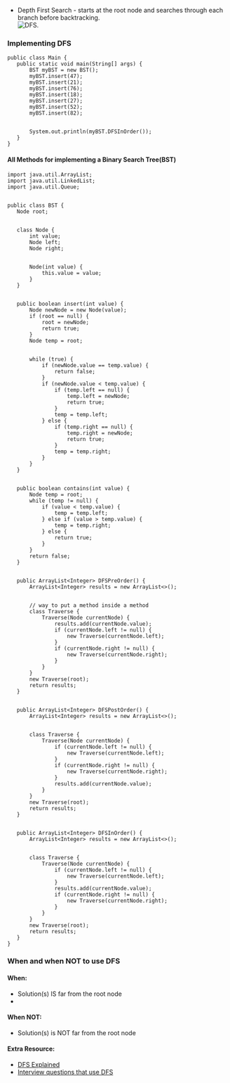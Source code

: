 * Depth First Search - starts at the root node and searches through each branch before backtracking.  
![DFS](https://upload.wikimedia.org/wikipedia/commons/7/7f/Depth-First-Search.gif). 

### Implementing DFS
```
public class Main {
   public static void main(String[] args) {
       BST myBST = new BST();
       myBST.insert(47);
       myBST.insert(21);
       myBST.insert(76);
       myBST.insert(18);
       myBST.insert(27);
       myBST.insert(52);
       myBST.insert(82);


       System.out.println(myBST.DFSInOrder());
   }
}
```

#### All Methods for implementing a Binary Search Tree(BST)
```
import java.util.ArrayList;
import java.util.LinkedList;
import java.util.Queue;


public class BST {
   Node root;


   class Node {
       int value;
       Node left;
       Node right;


       Node(int value) {
           this.value = value;
       }
   }


   public boolean insert(int value) {
       Node newNode = new Node(value);
       if (root == null) {
           root = newNode;
           return true;
       }
       Node temp = root;


       while (true) {
           if (newNode.value == temp.value) {
               return false;
           }
           if (newNode.value < temp.value) {
               if (temp.left == null) {
                   temp.left = newNode;
                   return true;
               }
               temp = temp.left;
           } else {
               if (temp.right == null) {
                   temp.right = newNode;
                   return true;
               }
               temp = temp.right;
           }
       }
   }


   public boolean contains(int value) {
       Node temp = root;
       while (temp != null) {
           if (value < temp.value) {
               temp = temp.left;
           } else if (value > temp.value) {
               temp = temp.right;
           } else {
               return true;
           }
       }
       return false;
   }


   public ArrayList<Integer> DFSPreOrder() {
       ArrayList<Integer> results = new ArrayList<>();


       // way to put a method inside a method
       class Traverse {
           Traverse(Node currentNode) {
               results.add(currentNode.value);
               if (currentNode.left != null) {
                   new Traverse(currentNode.left);
               }
               if (currentNode.right != null) {
                   new Traverse(currentNode.right);
               }
           }
       }
       new Traverse(root);
       return results;
   }


   public ArrayList<Integer> DFSPostOrder() {
       ArrayList<Integer> results = new ArrayList<>();


       class Traverse {
           Traverse(Node currentNode) {
               if (currentNode.left != null) {
                   new Traverse(currentNode.left);
               }
               if (currentNode.right != null) {
                   new Traverse(currentNode.right);
               }
               results.add(currentNode.value);
           }
       }
       new Traverse(root);
       return results;
   }


   public ArrayList<Integer> DFSInOrder() {
       ArrayList<Integer> results = new ArrayList<>();


       class Traverse {
           Traverse(Node currentNode) {
               if (currentNode.left != null) {
                   new Traverse(currentNode.left);
               }
               results.add(currentNode.value);
               if (currentNode.right != null) {
                   new Traverse(currentNode.right);
               }
           }
       }
       new Traverse(root);
       return results;
   }
}
```

### When and when NOT to use DFS
#### When:  
- Solution(s) IS far from the root node
-  

#### When NOT:
- Solution(s) is NOT far from the root node

#### Extra Resource:  
- [DFS Explained](https://brilliant.org/wiki/depth-first-search-dfs/#:~:text=Depth%2Dfirst%20search%20is%20used,if%20a%20graph%20is%20bipartite.) 
- [Interview questions that use DFS](https://medium.com/@codingfreak/depth-first-search-dfs-interview-questions-and-practice-problems-3862d9cd26f)
